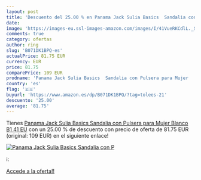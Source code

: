 ```yaml
---
layout: post
title: 'Descuento del 25.00 % en Panama Jack Sulia Basics  Sandalia con P'
date: 
image: 'https://images-eu.ssl-images-amazon.com/images/I/41VueRKCdlL._SL200_.jpg'
comments: true
category: ofertas
author: ring
slug: 'B071DK1BPQ-es'
actualPrice: 81.75 EUR
currency: EUR
price: 81.75
comparePrice: 109 EUR
prodname: 'Panama Jack Sulia Basics  Sandalia con Pulsera para Mujer   Blanco B1   41 EU'
country: 'es'
flag: '🇪🇸'
buyurl: 'https://www.amazon.es/dp/B071DK1BPQ/?tag=tolees-21'
descuento: '25.00'
average: '81.75'
---
```


Tienes [Panama Jack Sulia Basics  Sandalia con Pulsera para Mujer   Blanco B1   41 EU](https://www.amazon.es/dp/B071DK1BPQ/?tag=tolees-21) con un 25.00 % de descuento con precio de oferta de 81.75 EUR (original: 109 EUR) en el siguiente enlace!

[![Panama Jack Sulia Basics  Sandalia con P](https://images-eu.ssl-images-amazon.com/images/I/41VueRKCdlL._SL200_.jpg)](https://www.amazon.es/dp/B071DK1BPQ/?tag=tolees-21)

ℹ️:


[Accede a la oferta!!](https://www.amazon.es/dp/B071DK1BPQ/?tag=tolees-21)
